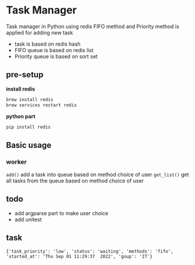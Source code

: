 # Task Manager
Task manager in Python using redis
FIFO method and Priority method is applied for adding new task
- task is based on redis hash
- FIFO queue is based on redis list
- Priority queue is based on sort set

## pre-setup
**install redis**
```sh
brew install redis
brew services restart redis
```
**python part**
```sh
pip install redis
```

## Basic usage
### worker
`add()` add a task into queue based on method choice of user
`get_list()` get all tasks from the queue based on method choice of user

## todo
- add argparse part to make user choice
- add unitest







## task

`{'task_priority': 'low', 'status': 'waiting', 'methods': 'fifo', 'started_at': 'Thu Sep 01 11:29:37  2022', 'goup': 'IT'}`